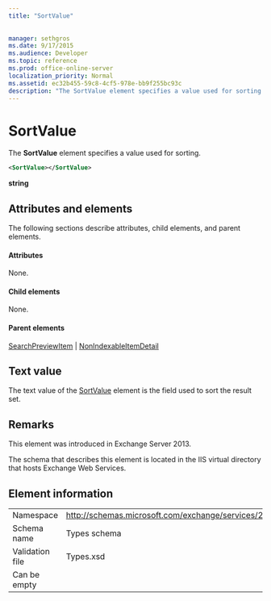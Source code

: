 ```yaml
---
title: "SortValue"
 
 
manager: sethgros
ms.date: 9/17/2015
ms.audience: Developer
ms.topic: reference
ms.prod: office-online-server
localization_priority: Normal
ms.assetid: ec32b455-59c8-4cf5-978e-bb9f255bc93c
description: "The SortValue element specifies a value used for sorting."
---
```


# SortValue

The **SortValue** element specifies a value used for sorting. 
  
```XML
<SortValue></SortValue>
```

 **string**
## Attributes and elements

The following sections describe attributes, child elements, and parent elements.
  
#### Attributes

None.
  
#### Child elements

None.
  
#### Parent elements

[SearchPreviewItem](searchpreviewitem.md) | [NonIndexableItemDetail](nonindexableitemdetail.md)
  
## Text value

The text value of the [SortValue](sortvalue.md) element is the field used to sort the result set. 
  
## Remarks

This element was introduced in Exchange Server 2013.
  
The schema that describes this element is located in the IIS virtual directory that hosts Exchange Web Services.
  
## Element information

|||
|:-----|:-----|
|Namespace  <br/> |http://schemas.microsoft.com/exchange/services/2006/types  <br/> |
|Schema name  <br/> |Types schema  <br/> |
|Validation file  <br/> |Types.xsd  <br/> |
|Can be empty  <br/> ||
   

